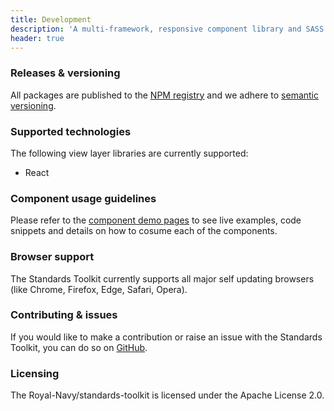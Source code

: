 ```yaml
---
title: Development
description: 'A multi-framework, responsive component library and SASS framework'
header: true
---
```


### Releases & versioning

All packages are published to the [NPM registry](https://www.npmjs.com/search?q=%40royalnavy) and we adhere to [semantic versioning](https://semver.org/).

### Supported technologies

The following view layer libraries are currently supported:

- React

### Component usage guidelines

Please refer to the [component demo pages](/components) to see live examples, code snippets and details on how to cosume each of the components.

### Browser support

The Standards Toolkit currently supports all major self updating browsers (like Chrome, Firefox, Edge, Safari, Opera).

### Contributing & issues

If you would like to make a contribution or raise an issue with the Standards Toolkit, you can do so on [GitHub](https://github.com/Royal-Navy/standards-toolkit).

### Licensing

The Royal-Navy/standards-toolkit is licensed under the Apache License 2.0.
